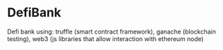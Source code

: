 # DefiBank
Defi bank using: truffle (smart contract framework), ganache (blockchain testing), web3 (js libraries that allow interaction with ethereum node)
